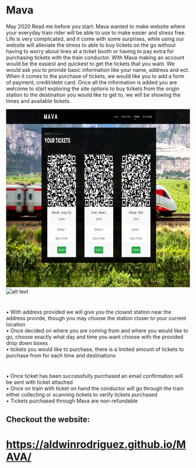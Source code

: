 # Mava
May 2020
Read me before you start:
Mava wanted to make website where your everyday train rider will be able to use to make easier and stress free. Life is very complicated, and it come with some surprises, while using our website will alleviate the stress to able to buy tickets on the go without having to worry about lines at a ticket booth or having to pay extra for purchasing tickets with the train conductor.
	With Mava making an account would be the easiest and quickest to get the tickets that you want. We would ask you to provide basic information like your name, address and ect. When it comes to the purchase of tickets, we would like you to add a form of payment, credit/debt card. Once all the information is added you are welcome to start exploring the site options to buy tickets from the origin station to the destination you would like to get to, we will be showing the times and available tickets.

<img src="screenshots/1.png" alt="alt text" width="914" height="487">  
<img src="screenshots/mava.gif" alt="alt text" width="922" height="488">


#
•	With address provided we will give you the closest station near the address provide, though you may choose the station closer to your current location  
•	Once decided on where you are coming from and where you would like to go, choose exactly what day and time you want choose with the provided drop down boxes   
•	tickets you would like to purchase, there is a limited amount of tickets to purchase from for each time and destinations   

#
•	Once ticket has been successfully purchased an email confirmation will be sent with ticket attached  
•	Once on train with ticket on hand the conductor will go through the train either collecting or scanning tickets to verify tickets purchased  
•	Tickets purchased through Mava are non-refundable         

## Checkout the website:
# https://aldwinrodriguez.github.io/MAVA/
 
